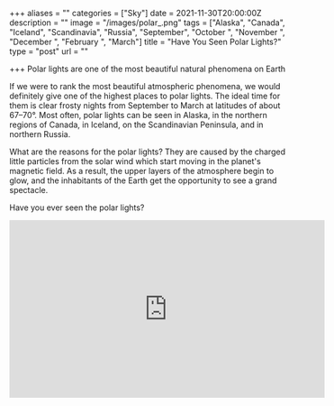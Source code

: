 +++
aliases = ""
categories = ["Sky"]
date = 2021-11-30T20:00:00Z
description = ""
image = "/images/polar_.png"
tags = ["Alaska", "Canada", "Iceland", "Scandinavia", "Russia", "September", "October ", "November ", "December ", "February ", "March"]
title = "Have You Seen Polar Lights?"
type = "post"
url = ""

+++
Polar lights are one of the most beautiful natural phenomena on Earth

If we were to rank the most beautiful atmospheric phenomena, we would definitely give one of the highest places to polar lights. The ideal time for them is clear frosty nights from September to March at latitudes of about 67–70°. Most often, polar lights can be seen in Alaska, in the northern regions of Canada, in Iceland, on the Scandinavian Peninsula, and in northern Russia.

What are the reasons for the polar lights? They are caused by the charged little particles from the solar wind which start moving in the planet's magnetic field. As a result, the upper layers of the atmosphere begin to glow, and the inhabitants of the Earth get the opportunity to see a grand spectacle.  
  
Have you ever seen the polar lights?

<iframe width="560" height="315" src="https://www.youtube.com/embed/xRBH6rm_bks" title="YouTube video player" frameborder="0" allow="accelerometer; autoplay; clipboard-write; encrypted-media; gyroscope; picture-in-picture" allowfullscreen></iframe>